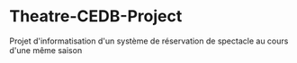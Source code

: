 # Theatre-CEDB-Project
Projet d'informatisation d'un système de réservation de spectacle au cours d'une même saison
